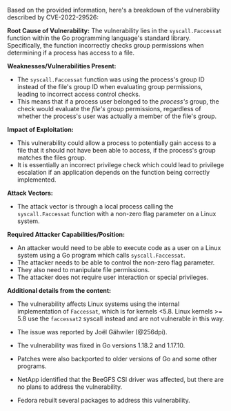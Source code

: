 Based on the provided information, here's a breakdown of the vulnerability described by CVE-2022-29526:

**Root Cause of Vulnerability:**
The vulnerability lies in the `syscall.Faccessat` function within the Go programming language's standard library. Specifically, the function incorrectly checks group permissions when determining if a process has access to a file.

**Weaknesses/Vulnerabilities Present:**
- The `syscall.Faccessat` function was using the process's group ID instead of the file's group ID when evaluating group permissions, leading to incorrect access control checks.
- This means that if a process user belonged to the *process's* group, the check would evaluate the *file's* group permissions, regardless of whether the process's user was actually a member of the file's group.

**Impact of Exploitation:**
- This vulnerability could allow a process to potentially gain access to a file that it should not have been able to access, if the process's group matches the files group.
- It is essentially an incorrect privilege check which could lead to privilege escalation if an application depends on the function being correctly implemented.

**Attack Vectors:**
- The attack vector is through a local process calling the `syscall.Faccessat` function with a non-zero flag parameter on a Linux system.

**Required Attacker Capabilities/Position:**
- An attacker would need to be able to execute code as a user on a Linux system using a Go program which calls `syscall.Faccessat`.
- The attacker needs to be able to control the non-zero flag parameter.
- They also need to manipulate file permissions.
- The attacker does not require user interaction or special privileges.

**Additional details from the content:**
- The vulnerability affects Linux systems using the internal implementation of `Faccessat`, which is for kernels <5.8. Linux kernels >= 5.8 use the `faccessat2` syscall instead and are not vulnerable in this way.
- The issue was reported by Joël Gähwiler (@256dpi).
- The vulnerability was fixed in Go versions 1.18.2 and 1.17.10.
- Patches were also backported to older versions of Go and some other programs.

- NetApp identified that the BeeGFS CSI driver was affected, but there are no plans to address the vulnerability.
- Fedora rebuilt several packages to address this vulnerability.